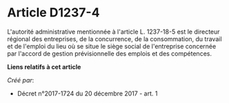 # Article D1237-4

L'autorité administrative mentionnée à l'article L. 1237-18-5 est le directeur régional des entreprises, de la concurrence,
de la consommation, du travail et de l'emploi du lieu où se situe le siège social de l'entreprise concernée par l'accord de
gestion prévisionnelle des emplois et des compétences.

**Liens relatifs à cet article**

_Créé par_:

  - Décret n°2017-1724 du 20 décembre 2017 - art. 1
